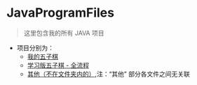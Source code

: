 # JavaProgramFiles


> 这里包含我的所有 JAVA 项目

- 项目分别为：
  - [我的五子棋](https://github.com/xingwenzan/JavaProgramFiles/tree/master/src/BackgammonProgram)
  - [学习版五子棋 - 全流程](https://github.com/xingwenzan/JavaProgramFiles/tree/master/src/gobang)
  - [其他（不在文件夹内的）](https://github.com/xingwenzan/JavaProgramFiles/tree/master/src),注：“其他” 部分各文件之间无关联
